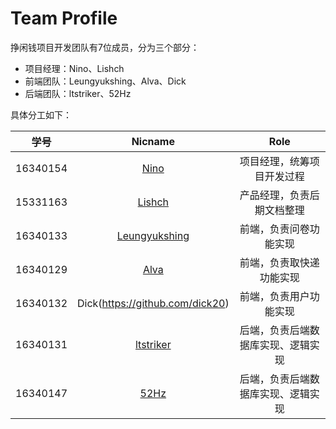 # Team Profile

挣闲钱项目开发团队有7位成员，分为三个部分：

+ 项目经理：Nino、Lishch
+ 前端团队：Leungyukshing、Alva、Dick
+ 后端团队：ltstriker、52Hz

具体分工如下：

|   学号   |                      Nicname                      |                Role                |
| :------: | :-----------------------------------------------: | :--------------------------------: |
| 16340154 |     [Nino](https://github.com/LovelyBuggies)      |     项目经理，统筹项目开发过程     |
| 15331163 |    [Lishch](https://github.com/lishicheng1006)    |     产品经理，负责后期文档整理     |
| 16340133 | [Leungyukshing](https://github.com/leungyukshing) |       前端，负责问卷功能实现       |
| 16340129 |       [Alva](https://github.com/Alva112358)       |      前端，负责取快递功能实现      |
| 16340132 |          Dick(https://github.com/dick20)          |       前端，负责用户功能实现       |
| 16340131 |     [ltstriker](https://github.com/ltstriker)     | 后端，负责后端数据库实现、逻辑实现 |
| 16340147 |         [52Hz](https://github.com/52hz11)         | 后端，负责后端数据库实现、逻辑实现 |
